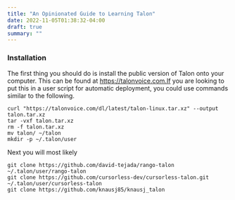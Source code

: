 ```yaml
---
title: "An Opinionated Guide to Learning Talon"
date: 2022-11-05T01:38:32-04:00
draft: true
summary: ""
---
```


### Installation

The first thing you should do is install the public version of Talon onto your computer. This can be found at https://talonvoice.com.If you are looking to put this in a user script for automatic deployment, you could use commands similar to the following.

```
curl "https://talonvoice.com/dl/latest/talon-linux.tar.xz" --output talon.tar.xz
tar -vxf talon.tar.xz
rm -f talon.tar.xz
mv talon/ ~/talon
mkdir -p ~/.talon/user
```

Next you will most likely

```
git clone https://github.com/david-tejada/rango-talon  ~/.talon/user/rango-talon
git clone https://github.com/cursorless-dev/cursorless-talon.git ~/.talon/user/cursorless-talon
git clone https://github.com/knausj85/knausj_talon
```

